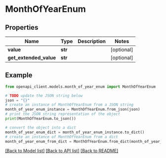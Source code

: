 # MonthOfYearEnum


## Properties

Name | Type | Description | Notes
------------ | ------------- | ------------- | -------------
**value** | **str** |  | [optional] 
**get_extended_value** | **str** |  | [optional] 

## Example

```python
from openapi_client.models.month_of_year_enum import MonthOfYearEnum

# TODO update the JSON string below
json = "{}"
# create an instance of MonthOfYearEnum from a JSON string
month_of_year_enum_instance = MonthOfYearEnum.from_json(json)
# print the JSON string representation of the object
print(MonthOfYearEnum.to_json())

# convert the object into a dict
month_of_year_enum_dict = month_of_year_enum_instance.to_dict()
# create an instance of MonthOfYearEnum from a dict
month_of_year_enum_from_dict = MonthOfYearEnum.from_dict(month_of_year_enum_dict)
```
[[Back to Model list]](../README.md#documentation-for-models) [[Back to API list]](../README.md#documentation-for-api-endpoints) [[Back to README]](../README.md)


